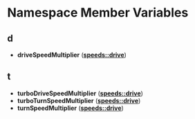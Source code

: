 
# Namespace Member Variables



## d

* **driveSpeedMultiplier** ([**speeds::drive**](namespacespeeds_1_1drive.md))


## t

* **turboDriveSpeedMultiplier** ([**speeds::drive**](namespacespeeds_1_1drive.md))
* **turboTurnSpeedMultiplier** ([**speeds::drive**](namespacespeeds_1_1drive.md))
* **turnSpeedMultiplier** ([**speeds::drive**](namespacespeeds_1_1drive.md))





